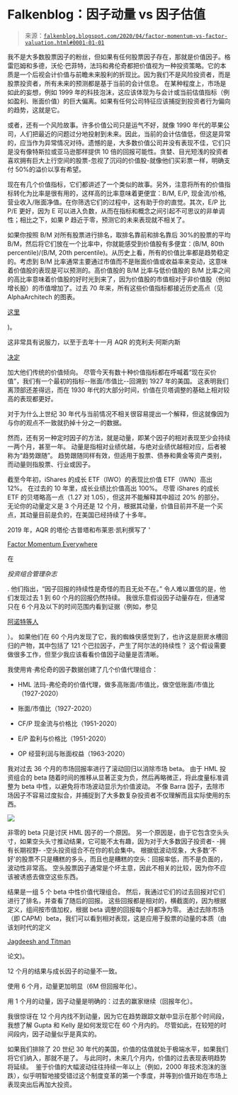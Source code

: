 <!--yml

类别：未分类

日期：2024 年 05 月 12 日 19:58:07

-->

# Falkenblog：因子动量 vs 因子估值

> 来源：[`falkenblog.blogspot.com/2020/04/factor-momentum-vs-factor-valuation.html#0001-01-01`](http://falkenblog.blogspot.com/2020/04/factor-momentum-vs-factor-valuation.html#0001-01-01)

我不是大多数股票因子的粉丝，但如果有任何股票因子存在，那就是价值因子。格雷厄姆和多德，沃伦·巴菲特，法玛和弗伦奇都把价值视为一种投资策略。它的本质是一个后视会计价值与前瞻未来股利的折现比。因为我们不是风险投资者，而是股票投资者，所有未来的预测都是基于当前的会计信息。 在某种程度上，市场是如此的妄想，例如 1999 年的科技泡沫，这应该体现为与会计或当前估值指标（例如盈利、账面价值）的巨大偏离。如果有任何公司特征应该捕捉到投资者行为偏向的趋势，这就是它。

或者，还有一个风险故事。许多价值公司只是运气不好，就像 1990 年代的苹果公司，人们把最近的问题过分地投射到未来。因此，当前的会计估值低，但这是异常的，应当作为异常情况对待。遗憾的是，大多数价值公司并没有表现不佳，它们只是没有像特斯拉或亚马逊那样提供 10 倍的回报可能性。贪婪、目光短浅的投资者喜欢拥有巨大上行空间的股票-忽视了沉闷的价值股-就像他们买彩票一样，明确支付 50%的溢价以享有希望。

现在有几个价值指标，它们都讲述了一个类似的故事。另外，注意将所有的价值指标转化为比率是很有用的，这样高的比率意味着更便宜：B/M, E/P, 现金流/价格, 营业收入/账面净值。在你筛选它们的过程中，这有助于你的直觉。其次，E/P 比 P/E 更好，因为 E 可以进入负数，从而在指标和概念之间引起不可思议的非单调性；相比之下，如果 P 趋近于零，预测它的未来表现就不相关了。

如果你按照 B/M 对所有股票进行排名，取排名靠前和排名靠后 30%的股票的平均 B/M，然后将它们放在一个比率中，你就能感受到价值股有多便宜：(B/M, 80th percentile)/(B/M, 20th percentile)。从历史上看，所有的价值比率都是趋势稳定的。考虑到 B/M 比率通常主要通过市值而不是账面价值或收益率来变动，这意味着价值股的表现是可以预测的。高价值股的 B/M 比率与低价值股的 B/M 比率之间的高比率意味着价值股的好时光到来了，因为价值股的市值相对于非价值股（例如增长股）的市值增加了。过去 70 年来，所有这些价值指标都接近历史高点（见 AlphaArchitech 的图表。

[这里](https://alphaarchitect.com/2020/04/14/how-cheap-or-expensive-are-value-stocks/)

)。

这非常具有说服力，以至于去年十一月 AQR 的克利夫·阿斯内斯

[决定](https://www.aqr.com/Insights/Perspectives/Its-Time-for-a-Venial-Value-Timing-Sin)

加大他们传统的价值倾向。 尽管今天有数十种价值指标都在呼喊着“现在买价值”，我们有一个最初的指标--账面/市值比--回溯到 1927 年的美国。 这表明我们离顶部还差得远，而在 1930 年代的大部分时间，价值在贝塔调整的基础上相对较高的表现都更好。

对于为什么上世纪 30 年代与当前情况不相关很容易提出一个解释，但这就像因为与你的观点不一致就扔掉十分之一的数据。

然而，还有另一种定时因子的方法，就是动量，即某个因子的相对表现至少会持续一两个月，甚至一年。 动量是指相对业绩优越，与绝对业绩优越相对应，后者被称为“趋势跟随”。 趋势跟随同样有效，但适用于股票、债券和黄金等资产类别，而动量则指股票、行业或因子。

截至今年初，iShares 的成长 ETF（IWO）的表现比价值 ETF（IWN）高出 12%。 在过去的 10 年里，成长业绩比价值高出 100%。 尽管 iShares 的成长 ETF 的贝塔略高一点（1.27 对 1.05），但这并不能解释其中超过 20% 的部分。 无论你的动量定义是 3 个月还是 12 个月，根据其动量，价值目前并不是一个买点，其动量目前是负的，在美国已经持续了十多年。

2019 年，AQR 的塔伦·古普塔和布莱恩·凯利撰写了 '

[Factor Momentum Everywhere](https://www.aqr.com/Insights/Research/Working-Paper/Factor-Momentum-Everywhere)

在

*投资组合管理杂志*

. 他们指出，“因子回报的持续性是奇怪的而且无处不在。” 令人难以置信的是，他们发现过去 1 到 60 个月的回报仍然持续。 我很乐意假设因子动量存在，但通常只在 6 个月及以下的时间范围内看到证据（例如，参见

[阿诺特等人](https://papers.ssrn.com/sol3/papers.cfm?abstract_id=3116974)

）。 如果他们在 60 个月内发现了它，我的蜘蛛侠感觉到了，也许这是厨房水槽回归的产物，其中包括了 121 个巴拉因子，产生了阿尔法的持续性？ 这个假设需要做很多工作，但至少我应该看看价值因子动量是否清晰。

我使用肯·弗伦奇的因子数据创建了几个价值代理组合：

+   HML 法玛-弗伦奇的价值代理，做多高账面/市值比，做空低账面/市值比（1927-2020）

+   账面/市值比（1927-2020）

+   CF/P 现金流与价格比（1951-2020）

+   E/P 盈利与价格比（1951-2020）

+   OP 经营利润与账面权益（1963-2020）

我对过去 36 个月的市场回报率进行了滚动回归以消除市场 beta。 由于 HML 投资组合的 beta 随着时间的推移从显著正变为负，然后再略微正，将此度量标准调整为 beta 中性，以避免将市场波动显示为价值波动。 不像 Barra 因子，去除市场因子不容易过度拟合，并捕捉到了大多数复杂投资者不仅理解而且实际使用的东西。

![](https://blogger.googleusercontent.com/img/b/R29vZ2xl/AVvXsEhpFF9lLzmBQbAyeDc-DSHhHheELpD4uZn9HbHOjq9AmYXzvSwoJFCdVeii-0OsJ9Fp40waUCs0D7CuwoOyPC3KwtE2R_s8y0qhpE08bIFDiWFxkqBHk8ZltmajwbkolrS-O9N1zQ/s1600/hml.png)

非零的 beta 只是讨厌 HML 因子的一个原因。 另一个原因是，由于它包含空头头寸，如果空头头寸推动结果，它可能不太有趣，因为对于大多数因子投资者- -拥有长期视野- -空头投资组合不在你的机会集中。 根据低波动现象，大多数'不好'的股票不只是糟糕的多头，而且也是糟糕的空头：回报率低，而不是负面的，波动性非常高。 空头股票因子通常是个坏主意，因此不相关的比较，因为你不应该被诱惑去做空这些东西。

结果是一组 5 个 beta 中性价值代理组合。 然后，我通过它们的过去回报对它们进行了排名，并查看了随后的回报。 这些回报都是相对的，横截面的，因为根据定义，组间按市值加权，根据 beta 调整的回报每个月都净为零。 通过去除市场（即 CAPM）beta，我们可以看到相对表现，这是应用于股票的动量的本质（由该划时代的定义

[Jagdeesh and Titman](https://onlinelibrary.wiley.com/doi/abs/10.1111/j.1540-6261.1993.tb04702.x)

论文)。

12 个月的结果与成长因子的动量不一致。

使用 6 个月，动量更加明显（6M 但回报年化）。

用 1 个月的动量，因子动量是明确的：过去的赢家继续（回报年化）。

我很惊讶在 12 个月内找不到动量，因为它在趋势跟踪文献中显示在那个时间段，我想了解 Gupta 和 Kelly 是如何发现它在 60 个月内的。 尽管如此，在较短的时间段内，因子动量似乎是真实的。

如果我们排除了 20 世纪 30 年代的美国，价值的估值就处于极端水平，如果我们将它们纳入，那就不是了。 与此同时，未来几个月内，价值的过去表现表明趋势将延续。  鉴于价值的大幅波动往往持续一年以上（例如，2000 年技术泡沫的涨跌），似乎明智地接受错过这个制度变革的第一个季度，并等到价值开始在市场上表现突出后再加大投资。

